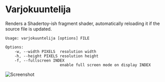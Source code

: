 # Varjokuuntelija

Renders a Shadertoy-ish fragment shader, automatically reloading it if the source file is updated.

```
Usage: varjokuuntelija [options] FILE

Options:
    -w, --width PIXELS  resolution width
    -h, --height PIXELS resolution height
    -f, --fullscreen INDEX
                        enable full screen mode on display INDEX
```

![Screenshot](http://i.imgur.com/GMtEpWS.png)
